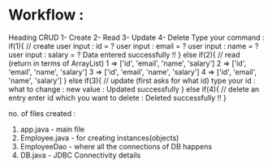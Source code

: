 # Workflow : 
Heading CRUD
1- Create 2- Read 3- Update 4- Delete
Type your command : 
if(1){ // create
    user input : id = ?
    user input : email = ?
    user input : name = ?
    user input : salary = ?
    Data entered successfully !!
}
else if(2){ // read (return in terms of ArrayList)
    1 => ['id', 'email', 'name', 'salary']
    2 => ['id', 'email', 'name', 'salary']
    3 => ['id', 'email', 'name', 'salary']
    4 => ['id', 'email', 'name', 'salary']
}
else if(3){ // update (first asks for what id)
    type your id : 
    what to change : 
    new value : 
    Updated successfully 
}
else if(4){ // delete an entry
    enter id which you want to delete : 
    Deleted successfully !!
}

no. of files created : 
1) app.java - main file 
2) Employee.java - for creating instances(objects)
3) EmployeeDao - where all the connections of DB happens
4) DB.java - JDBC Connectivity details

